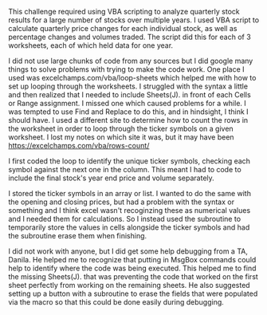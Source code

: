 This challenge required using VBA scripting to analyze quarterly stock results for a large number of stocks over multiple years.  I used VBA script to calculate quarterly price changes for each individual stock, as well as percentage changes and volumes traded.  The script did this for each of 3 worksheets, each of which held data for one year.


I did not use large chunks of code from any sources but I did google many things to solve problems with trying to make the code work.
One place I used was    excelchamps.com/vba/loop-sheets   which helped me with how to set up looping through the worksheets.  I struggled with the syntax a little and then realized that I needed to include Sheets(J). in front of each Cells or Range assignment.  I missed one which caused problems for a while.  I was tempted to use Find and Replace to do this, and in hindsight, I think I should have.
I used a different site to determine how to count the rows in the worksheet in order to loop through the ticker symbols on a given worksheet.  I lost my notes on which site it was, but it may have been    https://excelchamps.com/vba/rows-count/

I first coded the loop to identify the unique ticker symbols, checking each symbol against the next one in the column.  This meant I had to code to include the final stock's year end price and volume separately.  

I stored the ticker symbols in an array or list.  I wanted to do the same with the opening and closing prices, but had a problem with the syntax or something and I think excel wasn't recoginzing these as numerical values and I needed them for calculations.  So I instead used the subroutine to temporarily store the values in cells alongside the ticker symbols and had the subroutine erase them when finishing.  

I did not work with anyone, but I did get some help debugging from a TA, Danila.  He helped me to recognize that putting in MsgBox commands could help to identify where the code was being executed.  This helped me to find the missing      Sheets(J).    that was preventing the code that worked on the first sheet perfectly from working on the remaining sheets.
He also suggested setting up a button with a subroutine to erase the fields that were populated via the macro so that this could be done easily during debugging.

